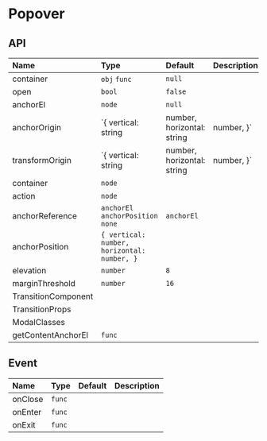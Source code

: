 # Popover

## API

| Name                | Type                                                          | Default                                      | Description |
| :------------------ | :------------------------------------------------------------ | :------------------------------------------- | :---------- |
| container           | `obj` `func`                                                  | `null`                                       |             |
| open                | `bool`                                                        | `false`                                      |             |
| anchorEl            | `node`                                                        | `null`                                       |             |
| anchorOrigin        | `{ vertical: string | number, horizontal: string | number, }` | `{ vertical: 'top' , horizontal: 'left' , }` |             |
| transformOrigin     | `{ vertical: string | number, horizontal: string | number, }` | `{ vertical: 'top' , horizontal: 'left' , }` |             |
| container           | `node`                                                        |                                              |             |
| action              | `node`                                                        |                                              |             |
| anchorReference     | `anchorEl` `anchorPosition` `none`                            | `anchorEl`                                   |             |
| anchorPosition      | `{ vertical: number, horizontal: number, }`                   |                                              |             |
| elevation           | `number`                                                      | `8`                                          |             |
| marginThreshold     | `number`                                                      | `16`                                         |             |
| TransitionComponent |                                                               |                                              |             |
| TransitionProps     |                                                               |                                              |             |
| ModalClasses        |                                                               |                                              |             |
| getContentAnchorEl  | `func`                                                        |                                              |             |

## Event
| Name    | Type   | Default | Description |
| :------ | :----- | :------ | :---------- |
| onClose | `func` |         |             |
| onEnter | `func` |         |             |
| onExit  | `func` |         |             |
